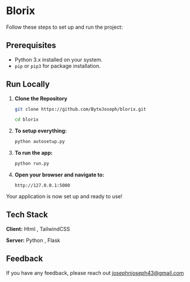 <h1>Blorix</h1>


Follow these steps to set up and run the project:

## Prerequisites
- Python 3.x installed on your system.
- `pip` or `pip3` for package installation.

## Run Locally

1. **Clone the Repository**
   ```bash
   git clone https://github.com/ByteJoseph/blorix.git
   ```
   ```bash
   cd blorix
   ```

2. **To setup everything:**
   
   ```bash
   python autosetup.py
   ```

3. **To run the app:**
   
   ```bash
   python run.py
   ```

4. **Open your browser and navigate to:**
   
   ```plaintext
   http://127.0.0.1:5000
   ```

Your application is now set up and ready to use!

## Tech Stack

**Client:** Html , TailwindCSS

**Server:** Python , Flask 

## Feedback

If you have any feedback, please reach out josephnjoseph43@gmail.com

